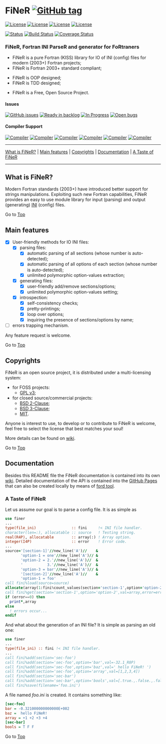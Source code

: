 <a name="top"></a>

# FiNeR [![GitHub tag](https://img.shields.io/github/tag/szaghi/FiNeR.svg)]()

[![License](https://img.shields.io/badge/license-GNU%20GeneraL%20Public%20License%20v3%20,%20GPLv3-blue.svg)]()
[![License](https://img.shields.io/badge/license-BSD2-red.svg)]()
[![License](https://img.shields.io/badge/license-BSD3-red.svg)]()
[![License](https://img.shields.io/badge/license-MIT-red.svg)]()

[![Status](https://img.shields.io/badge/status-stable-brightgreen.svg)]()
[![Build Status](https://travis-ci.org/szaghi/FiNeR.svg?branch=master)](https://travis-ci.org/szaghi/FiNeR)
[![Coverage Status](https://img.shields.io/codecov/c/github/szaghi/FiNeR.svg)](http://codecov.io/github/szaghi/FiNeR?branch=master)

### FiNeR, Fortran INI ParseR and generator for FoRtraners

+ FiNeR is a pure Fortran (KISS) library for IO of INI (config) files for modern (2003+) Fortran projects;
+ FiNeR is Fortran 2003+ standard compliant;
- FiNeR is OOP designed;
- FiNeR is TDD designed;
+ FiNeR is a Free, Open Source Project.

#### Issues
[![GitHub issues](https://img.shields.io/github/issues/szaghi/FiNeR.svg)]()
[![Ready in backlog](https://badge.waffle.io/szaghi/FiNeR.png?label=ready&title=Ready)](https://waffle.io/szaghi/FiNeR)
[![In Progress](https://badge.waffle.io/szaghi/FiNeR.png?label=in%20progress&title=In%20Progress)](https://waffle.io/szaghi/FiNeR)
[![Open bugs](https://badge.waffle.io/szaghi/FiNeR.png?label=bug&title=Open%20Bugs)](https://waffle.io/szaghi/FiNeR)

#### Compiler Support

[![Compiler](https://img.shields.io/badge/GNU-v5.3.0+-orange.svg)]()
[![Compiler](https://img.shields.io/badge/Intel-v16.x+-brightgreen.svg)]()
[![Compiler](https://img.shields.io/badge/IBM%20XL-not%20tested-yellow.svg)]()
[![Compiler](https://img.shields.io/badge/g95-not%20tested-yellow.svg)]()
[![Compiler](https://img.shields.io/badge/NAG-not%20tested-yellow.svg)]()
[![Compiler](https://img.shields.io/badge/PGI-not%20tested-yellow.svg)]()

---

[What is FiNeR?](#what-is-finer?) | [Main features](#main-features) | [Copyrights](#copyrights) | [Documentation](#documentation) | [A Taste of FiNeR](#a-taste-of-finer)

---

## What is FiNeR?

Modern Fortran standards (2003+) have introduced better support for strings manipulations. Exploiting such new Fortran capabilities, FiNeR provides an easy to use module library for input (parsing) and output (generating) [INI](http://en.wikipedia.org/wiki/INI_file) (config) files.

Go to [Top](#top)

## Main features

* [X] User-friendly methods for IO INI files:
    * [x] parsing files:
        * [x] automatic parsing of all sections (whose number is auto-detected);
        * [x] automatic parsing of all options of each section (whose number is auto-detected);
        * [x] unlimited polymorphic option-values extraction;
    * [x] generating files:
        * [x] user-friendly add/remove sections/options;
        * [x] unlimited polymorphic option-values setting;
    * [x] introspection:
        * [x] self-consistency checks;
        * [x] pretty-printings;
        * [x] loop over options;
        * [x] inquiring the presence of sections/options by name;
* [ ] errors trapping mechanism.

Any feature request is welcome.

Go to [Top](#top)

## Copyrights

FiNeR is an open source project, it is distributed under a multi-licensing system:

+ for FOSS projects:
  - [GPL v3](http://www.gnu.org/licenses/gpl-3.0.html);
+ for closed source/commercial projects:
  - [BSD 2-Clause](http://opensource.org/licenses/BSD-2-Clause);
  - [BSD 3-Clause](http://opensource.org/licenses/BSD-3-Clause);
  - [MIT](http://opensource.org/licenses/MIT).

Anyone is interest to use, to develop or to contribute to FiNeR is welcome, feel free to select the license that best matches your soul!

More details can be found on [wiki](https://github.com/szaghi/FiNeR/wiki/Copyrights).

Go to [Top](#top)

## Documentation

Besides this README file the FiNeR documentation is contained into its own [wiki](https://github.com/szaghi/FiNeR/wiki). Detailed documentation of the API is contained into the [GitHub Pages](http://szaghi.github.io/FiNeR/index.html) that can also be created locally by means of [ford tool](https://github.com/cmacmackin/ford).

### A Taste of FiNeR
Let us assume our goal is to parse a config file. It is as simple as
```fortran
use finer
...
type(file_ini)                :: fini     !< INI file handler.
character(len=:), allocatable :: source   ! Testing string.
real(R4P), allocatable        :: array(:) ! Array option.
integer(I4P)                  :: error    ! Error code.
...
source='[section-1]'//new_line('A')//    &
       'option-1 = one'//new_line('A')// &
       'option-2 = 2.'//new_line('A')//  &
       '           3.'//new_line('A')//  &
       'option-3 = bar'//new_line('A')// &
       '[section-2]'//new_line('A')//    &
       'option-1 = foo'
call fini%load(source=source)
allocate(array(1:fini%count_values(section='section-1',option='option-2')))
call fini%get(section='section-1',option='option-2',val=array,error=error)
if (error==0) then
  print*,array
else
  ! errors occur...
endif
```
And what about the generation of an INI file? It is simple as parsing an old one:
```fortran
use finer
...
type(file_ini) :: fini !< INI file handler.
...
call fini%add(section='sec-foo')
call fini%add(section='sec-foo',option='bar',val=-32.1_R8P)
call fini%add(section='sec-foo',option='baz',val=' hello FiNeR! ')
call fini%add(section='sec-foo',option='array',val=[1,2,3,4])
call fini%add(section='sec-bar')
call fini%add(section='sec-bar',option='bools',val=[.true.,.false.,.false.])
call fini%save(filename='foo.ini')
```
A file named *foo.ini* is created. It contains something like:
```ini
[sec-foo]
bar = -0.321000000000000E+002
baz =  hello FiNeR!
array = +1 +2 +3 +4
[sec-bar]
bools = T F F
```

Go to [Top](#top)
